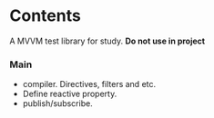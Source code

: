 # Contents
A MVVM test library for study. **Do not use in project**

### Main
+ compiler. Directives, filters and etc.
+ Define reactive property.
+ publish/subscribe.